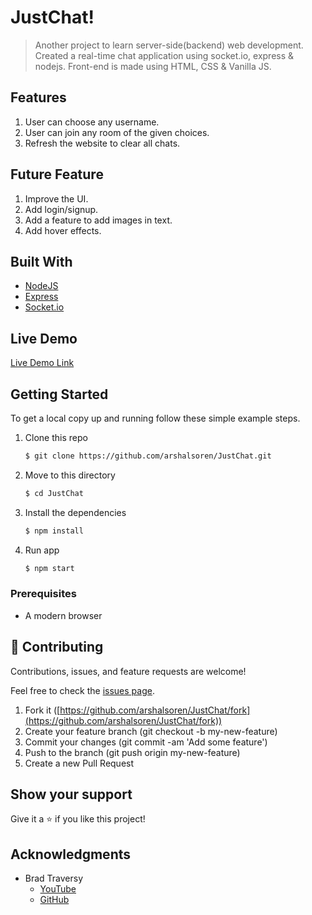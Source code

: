 # JustChat!

> Another project to learn server-side(backend) web development. Created a real-time chat application using socket.io, express & nodejs. Front-end is made using HTML, CSS & Vanilla JS. 

## Features

1. User can choose any username.
2. User can join any room of the given choices.
3. Refresh the website to clear all chats.

## Future Feature

1. Improve the UI.
2. Add login/signup.
3. Add a feature to add images in text.
4. Add hover effects.

## Built With

- [NodeJS](https://nodejs.org/en/docs/)
- [Express](https://expressjs.com/)
- [Socket.io](https://socket.io/)

## Live Demo

[Live Demo Link](https://just-chat-node.herokuapp.com/)

## Getting Started

To get a local copy up and running follow these simple example steps.

1. Clone this repo
    ```sh
    $ git clone https://github.com/arshalsoren/JustChat.git
    ```
2. Move to this directory
    ```sh
    $ cd JustChat
    ```

5. Install the dependencies
    ```sh
    $ npm install
    ```
6. Run app
    ```sh
    $ npm start
    ```

### Prerequisites

- A modern browser

## 🤝 Contributing

Contributions, issues, and feature requests are welcome!

Feel free to check the [issues page](https://github.com/arshalsoren/JustChat/issues).

1. Fork it ([https://github.com/arshalsoren/JustChat/fork](https://github.com/arshalsoren/JustChat/fork))
2. Create your feature branch (git checkout -b my-new-feature)
3. Commit your changes (git commit -am 'Add some feature')
4. Push to the branch (git push origin my-new-feature)
5. Create a new Pull Request

## Show your support

Give it a ⭐️ if you like this project!

## Acknowledgments

- Brad Traversy 
  - [YouTube](https://www.youtube.com/user/TechGuyWeb)
  - [GitHub](https://github.com/bradtraversy)